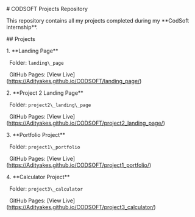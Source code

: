 \# CODSOFT Projects Repository



This repository contains all my projects completed during my \*\*CodSoft internship\*\*.



\## Projects



1\. \*\*Landing Page\*\*  

&nbsp;  Folder: `landing\_page`  

&nbsp;  GitHub Pages: \[View Live](https://Adityakes.github.io/CODSOFT/landing_page/)



2\. \*\*Project 2 Landing Page\*\*  

&nbsp;  Folder: `project2\_landing\_page`  

&nbsp;  GitHub Pages: \[View Live](https://Adityakes.github.io/CODSOFT/project2_landing_page/)



3\. \*\*Portfolio Project\*\*  

&nbsp;  Folder: `project1\_portfolio`  

&nbsp;  GitHub Pages: \[View Live](https://Adityakes.github.io/CODSOFT/project1_portfolio/)



4\. \*\*Calculator Project\*\*  

&nbsp;  Folder: `project3\_calculator`  

&nbsp;  GitHub Pages: \[View Live](https://Adityakes.github.io/CODSOFT/project3_calculator/)



